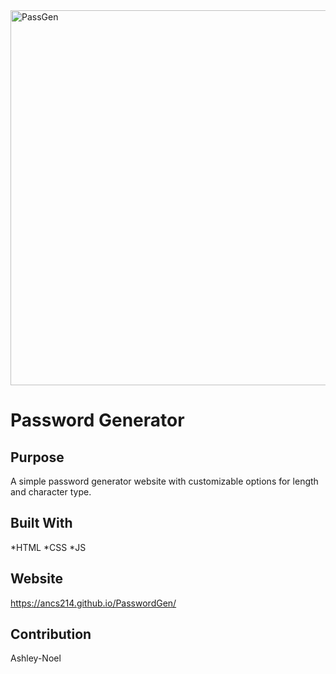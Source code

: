 
<img width="934" height="600" alt="PassGen" src="https://user-images.githubusercontent.com/90393796/155868230-6d384801-79cf-455a-a685-568a7d1ffdb2.png">

# Password Generator 

## Purpose
A simple password generator website with customizable options for length and character type.

## Built With
*HTML
*CSS
*JS

## Website
https://ancs214.github.io/PasswordGen/

## Contribution
Ashley-Noel 

